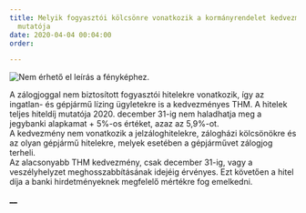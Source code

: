```yaml
---
title: Melyik fogyasztói kölcsönre vonatkozik a kormányrendelet kedvezményes hiteldíj
  mutatója
date: 2020-04-04 00:04:00
order: 

---
```

![Nem érhető el leírás a fényképhez.](https://scontent-vie1-1.xx.fbcdn.net/v/t1.0-9/92319994_917576108675228_7809850896187129856_n.jpg?_nc_cat=105&_nc_sid=8024bb&_nc_ohc=xKVF6uuUTaIAX-t9ppO&_nc_ht=scontent-vie1-1.xx&oh=4b2effe146fcc6669bf81adc421cdde6&oe=5ECDDCC9)

A zálogjoggal nem biztosított fogyasztói hitelekre vonatkozik, így az ingatlan- és gépjármű lízing ügyletekre is a kedvezményes THM. A hitelek teljes hiteldíj mutatója 2020. december 31-ig nem haladhatja meg a jegybanki alapkamat + 5%-os értéket, azaz az 5,9%-ot.  
A kedvezmény nem vonatkozik a jelzáloghitelekre, zálogházi kölcsönökre és az olyan gépjármű hitelekre, melyek esetében a gépjárművet zálogjog terheli.  
Az alacsonyabb THM kedvezmény, csak december 31-ig, vagy a veszélyhelyzet meghosszabbításának idejéig érvényes. Ezt követően a hitel díja a banki hirdetményeknek megfelelő mértékre fog emelkedni.

[**__**](https://www.facebook.com/erdekvedelem.panaszkezeles.tanacsadas/photos/a.449357738830403/917576105341895/?type=3&theater#)